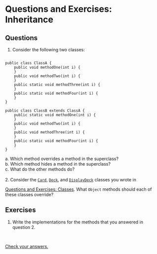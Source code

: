 
# Questions and Exercises: Inheritance

## Questions

1. Consider the following two classes:

```

public class ClassA {
    public void methodOne(int i) {
    }
    public void methodTwo(int i) {
    }
    public static void methodThree(int i) {
    }
    public static void methodFour(int i) {
    }
}

public class ClassB extends ClassA {
    public static void methodOne(int i) {
    }
    public void methodTwo(int i) {
    }
    public void methodThree(int i) {
    }
    public static void methodFour(int i) {
    }
}

```

a. Which method overrides a method in the superclass?<br />
b. Which method hides a method in the superclass?<br />
c. What do the other methods do?<br />
<br />
2. Consider the 
[`Card`](../examples/Card.java), 
[`Deck`](../examples/Deck.java), and 
[`DisplayDeck`](../examples/DisplayDeck.java) classes you wrote in 

[Questions and Exercises: Classes](../../javaOO/QandE/creating-questions.html ). What `Object` methods should each of these classes override?

## Exercises

1. Write the implementations for the methods that you answered in question 2.

<br />


[Check your answers.](inherit-answers.html)
